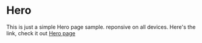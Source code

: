 # Hero

This is just a simple Hero page sample.
reponsive on all devices.
Here's the link, check it out [Hero page](portfolio-heropageonly.vercel.app/)
